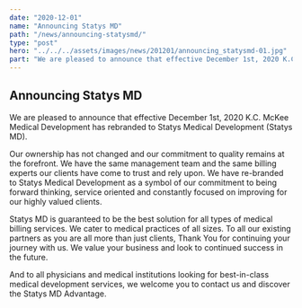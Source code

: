 ```yaml
---
date: "2020-12-01"
name: "Announcing Statys MD"
path: "/news/announcing-statysmd/"
type: "post"
hero: "../../../assets/images/news/201201/announcing_statysmd-01.jpg"
part: "We are pleased to announce that effective December 1st, 2020 K.C. McKee Medical Development has rebranded to Statys Medical Development (Statys MD)."
---
```


## Announcing Statys MD

We are pleased to announce that effective December 1st, 2020 K.C. McKee Medical Development has rebranded to Statys Medical Development (Statys MD).

Our ownership has not changed and our commitment to quality remains at the forefront. We have the same management team and the same billing experts our clients have come to trust and rely upon. We have re-branded to Statys Medical Development as a symbol of our commitment to being forward thinking, service oriented and constantly focused on improving for our highly valued clients.

Statys MD is guaranteed to be the best solution for all types of medical billing services. We cater to medical practices of all sizes. To all our existing partners as you are all more than just clients, Thank You for continuing your journey with us. We value your business and look to continued success in the future.

And to all physicians and medical institutions looking for best-in-class medical development services, we welcome you to contact us and discover the Statys MD Advantage.
